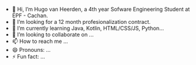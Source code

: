 - 👋 Hi, I’m Hugo van Heerden, a 4th year Sofware Engineering Student at EPF - Cachan.
- 👀 I’m looking for a 12 month profesionalization contract.
- 🌱 I’m currently learning Java, Kotlin, HTML/CSS/JS, Python...
- 💞️ I’m looking to collaborate on ...
- 📫 How to reach me ...
- 😄 Pronouns: ...
- ⚡ Fun fact: ...

<!---
hvanheer/hvanheer is a ✨ special ✨ repository because its `README.md` (this file) appears on your GitHub profile.
You can click the Preview link to take a look at your changes.
--->
